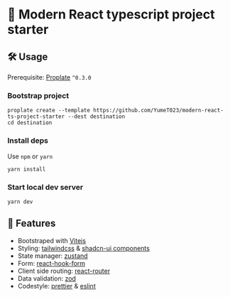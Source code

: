 # 🧪 Modern React typescript project starter

## 🛠 Usage

Prerequisite: [Proplate](https://github.com/YumeT023/proplate) `^0.3.0`

### Bootstrap project

```shell
proplate create --template https://github.com/YumeT023/modern-react-ts-project-starter --dest destination
cd destination
```

### Install deps

Use `npm` or `yarn`

```shell
yarn install
```

### Start local dev server

```shell
yarn dev
```

## 🧨 Features

- Bootstraped with [Vitejs](https://vitejs.dev/)
- Styling: [tailwindcss](https://tailwindcss.com/) & [shadcn-ui components](https://ui.shadcn.com/)
- State manager: [zustand](https://zustand-demo.pmnd.rs/)
- Form: [react-hook-form](https://react-hook-form.com/)
- Client side routing: [react-router](https://reactrouter.com/)
- Data validation: [zod](https://zod.dev/)
- Codestyle: [prettier](https://prettier.io/) & [eslint](https://eslint.org/)
